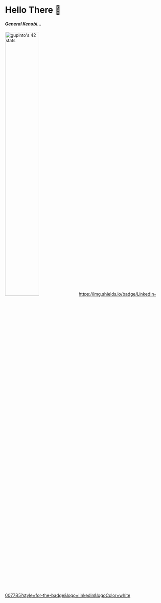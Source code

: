 # Hello There 👋 
<h4><i>General Kenobi...</i></h4>

<a href="https://github.com/JaeSeoKim/badge42"><img src="https://badge42.vercel.app/api/v2/cljbgid2d005008la4xwy06tz/stats?cursusId=21&coalitionId=111" alt="gupinto's 42 stats" width = "47%"/></a>
https://img.shields.io/badge/LinkedIn-0077B5?style=for-the-badge&logo=linkedin&logoColor=white


<!--
**gsilvaepinto/gsilvaepinto** is a ✨ _special_ ✨ repository because its `README.md` (this file) appears on your GitHub profile.

Here are some ideas to get you started:

- 🔭 I’m currently working on ...
- 🌱 I’m currently learning ...
- 👯 I’m looking to collaborate on ...
- 🤔 I’m looking for help with ...
- 💬 Ask me about ...
- 📫 How to reach me: ...
- 😄 Pronouns: ...
- ⚡ Fun fact: ...
-->
